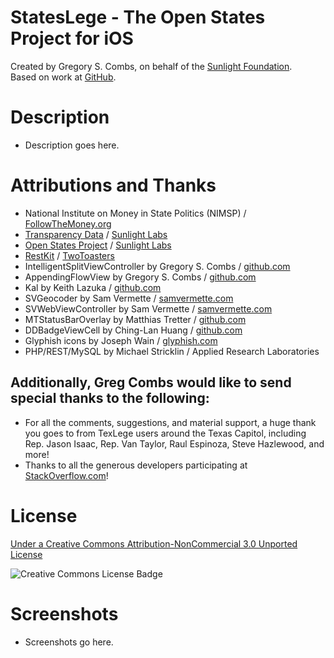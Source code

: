 StatesLege - The Open States Project for iOS 
=============
Created by Gregory S. Combs, on behalf of the [Sunlight Foundation](http://www.sunlightfoundation.com).  
Based on work at [GitHub](https://github.com/sunlightlabs/StatesLege).

Description
=============

- Description goes here.

Attributions and Thanks
=============
- National Institute on Money in State Politics (NIMSP) / [FollowTheMoney.org](http://www.followthemoney.org)  
- [Transparency Data](http://transparencydata.org) /  [Sunlight Labs](http://sunlightlabs.com)  
- [Open States Project](http://openstates.sunlightlabs.com) / [Sunlight Labs](http://sunlightlabs.com)  
- [RestKit](http://restkit.org) / [TwoToasters](http://twotoasters.com)  
- IntelligentSplitViewController by Gregory S. Combs / [github.com](https://github.com/grgcombs/IntelligentSplitViewController)  
- AppendingFlowView by Gregory S. Combs / [github.com](https://github.com/grgcombs/AppendingFlowView)  
- Kal by Keith Lazuka / [github.com](https://github.com/klazuka/Kal)  
- SVGeocoder by Sam Vermette / [samvermette.com](http://samvermette.com)  
- SVWebViewController by Sam Vermette / [samvermette.com](http://samvermette.com)  
- MTStatusBarOverlay by Matthias Tretter / [github.com](https://github.com/myell0w/MTStatusBarOverlay)  
- DDBadgeViewCell by Ching-Lan Huang / [github.com](https://github.com/digdog/DDBadgeViewCell)  
- Glyphish icons by Joseph Wain / [glyphish.com](http://glyphish.com)  
- PHP/REST/MySQL by Michael Stricklin / Applied Research Laboratories  
  
Additionally, Greg Combs would like to send special thanks to the following:  
-  
- For all the comments, suggestions, and material support, a huge thank you goes to from TexLege users around the Texas Capitol, including Rep. Jason Isaac, Rep. Van Taylor, Raul Espinoza, Steve Hazlewood, and more!  
- Thanks to all the generous developers participating at [StackOverflow.com](http://stackoverflow.com)!  

License
=========================

[Under a Creative Commons Attribution-NonCommercial 3.0 Unported License](http://creativecommons.org/licenses/by-nc/3.0/)

![Creative Commons License Badge](http://i.creativecommons.org/l/by-nc/3.0/88x31.png "Creative Commons Attribution-NonCommercial")

Screenshots
=========================

- Screenshots go here.
